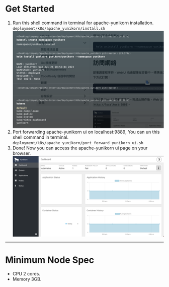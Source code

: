 # Get Started
1. Run this shell command in terminal for apache-yunikorn installation. `deployment/k8s/apache_yunikorn/install.sh`
   ![image](../../../doc/img/installed_result.png)
2. Port forwarding apache-yunikorn ui on localhost:9889, You can un this shell command in terminal. `deployment/k8s/apache_yunikorn/port_forward_yunikorn_ui.sh`
3. Done! Now you can access the apache-yunikorn ui page on your browser.
   ![image](../../../doc/img/apache_yunikorn_ui.png)

------
# Minimum Node Spec
* CPU 2 cores.
* Memory 3GB.